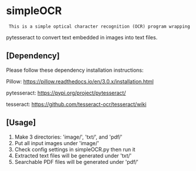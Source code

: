 # simpleOCR
     This is a simple optical character recognition (OCR) program wrapping 
pytesseract to convert text embedded in images into text files.

## [Dependency]
Please follow these dependency installation instructions:

Pillow:
https://pillow.readthedocs.io/en/3.0.x/installation.html

pytesseract:
https://pypi.org/project/pytesseract/

tesseract:
https://github.com/tesseract-ocr/tesseract/wiki


## [Usage]
1) Make 3 directories: 'image/', 'txt/', and 'pdf/'
2) Put all input images under 'image/'
3) Check config settings in simpleOCR.py then run it
4) Extracted text files will be generated under 'txt/'
5) Searchable PDF files will be generated under 'pdf/'

